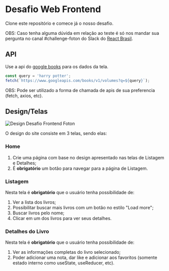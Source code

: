 # Desafio Web Frontend

Clone este repositório e comece já o nosso desafio.

OBS: Caso tenha alguma dúvida em relação ao teste é só nos mandar sua pergunta no canal #challenge-foton do Slack do [React Brasil](https://react-brasil-slack.herokuapp.com/).

## API

Use a api do [google books](https://developers.google.com/books/docs/v1/using) para os dados da tela.

```js
const query = 'harry potter';
fetch(`https://www.googleapis.com/books/v1/volumes?q=${query}`);
```

OBS: Pode ser utilizado a forma de chamada de apis de sua preferencia (fetch, axios, etc).

## Design/Telas

![Design Desafio Frontend Foton](https://user-images.githubusercontent.com/15015324/48946886-4f169880-ef16-11e8-92ba-5754dcff6068.png)

O design do site consiste em 3 telas, sendo elas:

### Home

1. Crie uma página com base no design apresentado nas telas de Listagem e Detalhes;
2. É **obrigatório** um botão para navegar para a página de Listagem.

### Listagem

Nesta tela é **obrigatório** que o usuário tenha possibilidade de:

1. Ver a lista dos livros;
2. Possibilitar buscar mais livros com um botão no estilo "Load more";
3. Buscar livros pelo nome;
4. Clicar em um dos livros para ver seus detalhes.

### Detalhes do Livro

Nesta tela é **obrigatório** que o usuário tenha possibilidade de:

1. Ver as informações completas do livro selecionado;
2. Poder adicionar uma nota, dar like e adicionar aos favoritos (somente estado interno como useState, useReducer, etc).
